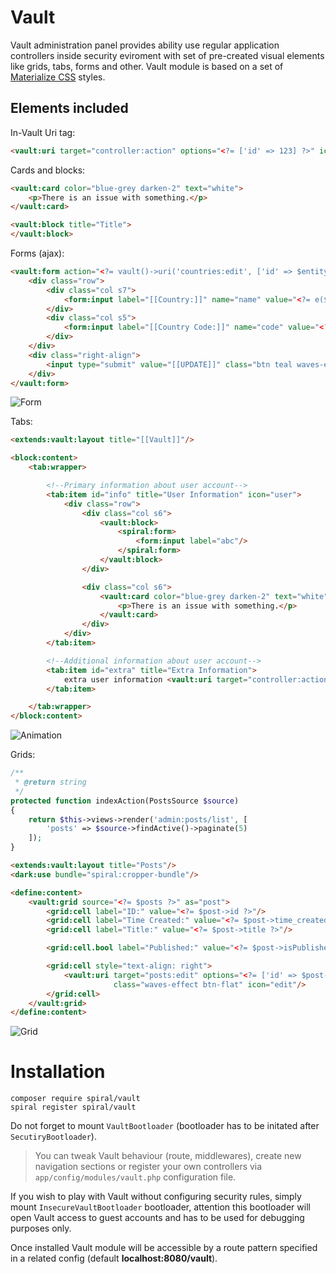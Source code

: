 # Vault 
Vault administration panel provides ability use regular application controllers inside security eviroment with set of pre-created visual elements like grids, tabs, forms and other. Vault module is based on a set of [Materialize CSS](http://materializecss.com/) styles.

Elements included
-----------------

In-Vault Uri tag:

```html
<vault:uri target="controller:action" options="<?= ['id' => 123] ?>" icon="icon" class="...">link</vault:uri>
```

Cards and blocks:

```html
<vault:card color="blue-grey darken-2" text="white">
    <p>There is an issue with something.</p>
</vault:card>

<vault:block title="Title">
</vault:block>
```

Forms (ajax):

```html
<vault:form action="<?= vault()->uri('countries:edit', ['id' => $entity->id] ?>">
    <div class="row">
        <div class="col s7">
            <form:input label="[[Country:]]" name="name" value="<?= e($entity->name) ?>"/>
        </div>
        <div class="col s5">
            <form:input label="[[Country Code:]]" name="code" value="<?= e($entity->code) ?>"/>
        </div>
    </div>
    <div class="right-align">
        <input type="submit" value="[[UPDATE]]" class="btn teal waves-effect waves-light"/>
    </div>
</vault:form>
```

![Form](https://raw.githubusercontent.com/spiral/guide/master/resources/vault-form.png)

Tabs:

```html
<extends:vault:layout title="[[Vault]]"/>

<block:content>
    <tab:wrapper>

        <!--Primary information about user account-->
        <tab:item id="info" title="User Information" icon="user">
            <div class="row">
                <div class="col s6">
                    <vault:block>
                        <spiral:form>
                            <form:input label="abc"/>
                        </spiral:form>
                    </vault:block>
                </div>

                <div class="col s6">
                    <vault:card color="blue-grey darken-2" text="white">
                        <p>There is an issue with something.</p>
                    </vault:card>
                </div>
            </div>
        </tab:item>

        <!--Additional information about user account-->
        <tab:item id="extra" title="Extra Information">
            extra user information <vault:uri target="controller:action">link</vault:uri>
        </tab:item>

    </tab:wrapper>
</block:content>
```

![Animation](https://raw.githubusercontent.com/spiral/guide/master/resources/albus.gif)

Grids:

```php
/**
 * @return string
 */
protected function indexAction(PostsSource $source)
{
    return $this->views->render('admin:posts/list', [
        'posts' => $source->findActive()->paginate(5)
    ]);
}
```

```html
<extends:vault:layout title="Posts"/>
<dark:use bundle="spiral:cropper-bundle"/>

<define:content>
    <vault:grid source="<?= $posts ?>" as="post">
        <grid:cell label="ID:" value="<?= $post->id ?>"/>
        <grid:cell label="Time Created:" value="<?= $post->time_created ?>"/>
        <grid:cell label="Title:" value="<?= $post->title ?>"/>

        <grid:cell.bool label="Published:" value="<?= $post->isPublished() ?>"/>

        <grid:cell style="text-align: right">
            <vault:uri target="posts:edit" options="<?= ['id' => $post->id] ?>"
                       class="waves-effect btn-flat" icon="edit"/>
        </grid:cell>
    </vault:grid>
</define:content>
```

![Grid](https://raw.githubusercontent.com/spiral/guide/master/resources/grid.png)

# Installation

```
composer require spiral/vault
spiral register spiral/vault
```

Do not forget to mount `VaultBootloader` (bootloader has to be initated after `SecutiryBootloader`).

> You can tweak Vault behaviour (route, middlewares), create new navigation sections or register your own controllers via `app/config/modules/vault.php` configuration file.

If you wish to play with Vault without configuring security rules, simply mount `InsecureVaultBootloader` bootloader, attention this bootloader will open Vault access to guest accounts and has to be used for debugging purposes only.

Once installed Vault module will be accessible by a route pattern specified in a related config (default **localhost:8080/vault**).
